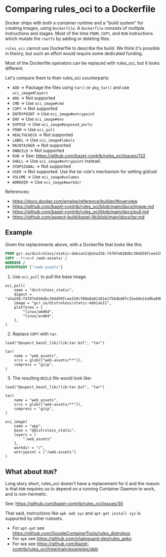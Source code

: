 # Comparing rules_oci to a Dockerfile

Docker ships with both a container runtime and a "build system" for creating images, using `Dockerfile`.
A `Dockerfile` consists of multiple instructions and stages. Most of the time `FROM`, `COPY`, and `RUN` 
instructions which mutate the `rootfs` by adding or deleting files.

`rules_oci` cannot use Dockerfile to describe the build.
We think it's possible in theory, but such an effort would require some dedicated funding.

Most of the Dockerfile operators can be replaced with rules_oci, but it looks different.

Let's compare them to their rules_oci counterparts:

- `ADD`         -> Package the files using `tar()` or `pkg_tar()` and use `oci_image#layers`
- `ARG`         -> Not supported
- `CMD`         -> Use `oci_image#cmd`
- `COPY`        -> Not supported
- `ENTRYPOINT`  -> Use `oci_image#entrypoint`
- `ENV`         -> Use `oci_image#env`
- `EXPOSE`      -> Use `oci_image#exposed_ports`
- `FROM`        -> Use `oci_pull`
- `HEALTHCHECK` -> Not supported
- `LABEL`       -> Use `oci_image#labels`
- `MAINTAINER`  -> Not supported
- `ONBUILD`     -> Not supported
- `RUN`         -> See: https://github.com/bazel-contrib/rules_oci/issues/132
- `SHELL`       -> Use `oci_image#entrypoint` instead.
- `STOPSIGNAL`  -> Not supported
- `USER`        -> Not supported. Use the tar rule's mechanism for setting gid/uid
- `VOLUME`      -> Use `oci_image#volumes`
- `WORKDIR`     -> Use `oci_image#workdir`


References: 
- https://docs.docker.com/engine/reference/builder/#overview
- https://github.com/bazel-contrib/rules_oci/blob/main/docs/image.md
- https://github.com/bazel-contrib/rules_oci/blob/main/docs/pull.md
- https://github.com/aspect-build/bazel-lib/blob/main/docs/tar.md

## Example

Given the replacements above, with a Dockerfile that looks like this

```Dockerfile
FROM gcr.io/distroless/static-debian11@sha256:f4787e810dbc39dd59fcee319cf88e8a01181e1758dbd07c32ed4e14a9ba8904
COPY --from=0 /web-assets/ /
WORKDIR /
ENTRYPOINT ["/web-assets"]
```

1. Use `oci_pull` to pull the base image.

```starlark
oci_pull(
    name = "distroless_static",
    digest = "sha256:f4787e810dbc39dd59fcee319cf88e8a01181e1758dbd07c32ed4e14a9ba8904",
    image = "gcr.io/distroless/static-debian11",
    platforms = [
        "linux/amd64",
        "linux/arm64",
    ],
)
```

2. Replace `COPY` with `tar`.

```starlark
load("@aspect_bazel_lib//lib:tar.bzl", "tar")

tar(
    name = "web_assets",
    srcs = glob(["web-assets/**"]),
    compress = "gzip",
)
```

3. The resulting `BUILD` file would look like:

```starlark
load("@aspect_bazel_lib//lib:tar.bzl", "tar")

tar(
    name = "web_assets",
    srcs = glob(["web-assets/**"]),
    compress = "gzip",
)

oci_image(
    name = "app",
    base = "@distroless_static",
    layers = [
        ":web_assets"
    ],
    workdir = "/",
    entrypoint = ["/web-assets"]
)
```


## What about `RUN`?

Long story short, rules_oci doesn't have a replacement for it and the reason is that `RUN` requires us to depend 
on a running Container Daemon to work, and is non-hermetic.

See: https://github.com/bazel-contrib/rules_oci/issues/35

That said, instructions like `apk add xyz` and `apt-get install xyz` is supported by other rulesets.

- For `apt-get` see https://github.com/GoogleContainerTools/rules_distroless
- For `apk` see https://github.com/chainguard-dev/rules_apko
- For `deb` see https://github.com/bazel-contrib/rules_oci/tree/main/examples/deb
